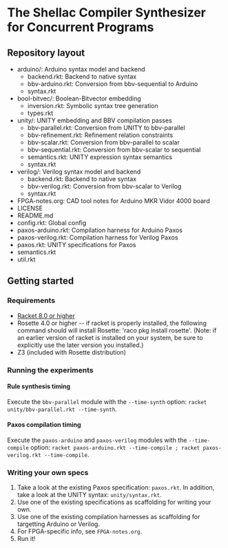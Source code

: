 # The Shellac Compiler Synthesizer for Concurrent Programs

## Repository layout

* arduino/: Arduino syntax model and backend
    * backend.rkt: Backend to native syntax
    * bbv-arduino.rkt: Conversion from bbv-sequential to Arduino
    * syntax.rkt
* bool-bitvec/: Boolean-Bitvector embedding
    * inversion.rkt: Symbolic syntax tree generation
    * types.rkt
* unity/: UNITY embedding and BBV compilation passes
    * bbv-parallel.rkt: Conversion from UNITY to bbv-parallel
    * bbv-refinement.rkt: Refinement relation constraints
    * bbv-scalar.rkt: Conversion from bbv-parallel to scalar
    * bbv-sequential.rkt: Conversion from bbv-scalar to sequential
    * semantics.rkt: UNITY expression syntax semantics
    * syntax.rkt
* verilog/: Verilog syntax model and backend
    * backend.rkt: Backend to native syntax
    * bbv-verilog.rkt: Conversion from bbv-scalar to Verilog
    * syntax.rkt
* FPGA-notes.org: CAD tool notes for Arduino MKR Vidor 4000 board
* LICENSE
* README.md
* config.rkt: Global config
* paxos-arduino.rkt: Compilation harness for Arduino Paxos
* paxos-verilog.rkt: Compilation harness for Verilog Paxos
* paxos.rkt: UNITY specifications for Paxos
* semantics.rkt
* util.rkt

## Getting started

### Requirements
* <a href = "https://download.racket-lang.org/">Racket 8.0 or higher</a>
* Rosette 4.0 or higher -- if racket is properly installed, the following command should will install Rosette: 'raco pkg install rosette'. (Note: if an earlier version of racket is installed on your system, be sure to explicitly use the later version you installed.)
* Z3 (included with Rosette distribution)

### Running the experiments

#### Rule synthesis timing

Execute the `bbv-parallel` module with the `--time-synth` option: `racket unity/bbv-parallel.rkt --time-synth`.

#### Paxos compilation timing

Execute the `paxos-arduino` and `paxos-verilog` modules with the `--time-compile` option: `racket paxos-arduino.rkt --time-compile ; racket paxos-verilog.rkt --time-compile`.

### Writing your own specs

1. Take a look at the existing Paxos specification: `paxos.rkt`. In addition, take a look at the UNITY syntax: `unity/syntax.rkt`.
2. Use one of the existing specifications as scaffolding for writing your own.
3. Use one of the existing compilation harnesses as scaffolding for targetting Arduino or Verilog.
4. For FPGA-specific info, see `FPGA-notes.org`.
5. Run it!
